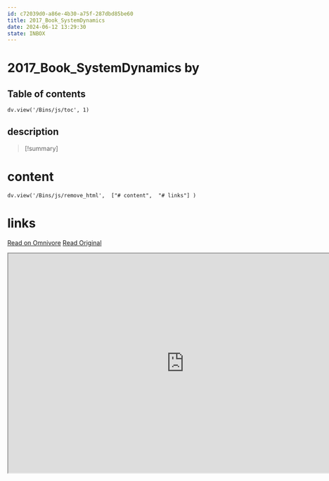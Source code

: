```yaml
---
id: c72039d0-a86e-4b30-a75f-287dbd85be60
title: 2017_Book_SystemDynamics
date: 2024-06-12 13:29:30
state: INBOX
---
```


# 2017_Book_SystemDynamics by 
## Table of contents
```dataviewjs 
dv.view('/Bins/js/toc', 1) 
```


## description
>[!summary] 
> 


# content
```dataviewjs 
dv.view('/Bins/js/remove_html',  ["# content",  "# links"] ) 
```




# links
[Read on Omnivore](https://omnivore.app/me/u-ccf-54200-2-bd-7-47-dd-8-eaf-8227-d-1-f-8-f-29-c-2017-book-sys-1900bfedb62)
[Read Original](https://omnivore.app/attachments/u/ccf54200-2bd7-47dd-8eaf-8227d1f8f29c/2017_Book_SystemDynamics.pdf)

<iframe src="https://omnivore.app/attachments/u/ccf54200-2bd7-47dd-8eaf-8227d1f8f29c/2017_Book_SystemDynamics.pdf"  width="800" height="500"></iframe>
